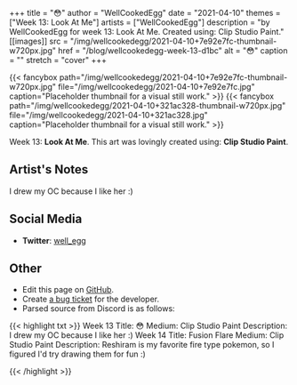 +++
title =       "😳"
author =      "WellCookedEgg"
date =        "2021-04-10"
themes =      ["Week 13: Look At Me"]
artists =     ["WellCookedEgg"]
description = "by WellCookedEgg for week 13: Look At Me. Created using: Clip Studio Paint."
[[images]]
      src = "/img/wellcookedegg/2021-04-10+7e92e7fc-thumbnail-w720px.jpg"
      href = "/blog/wellcookedegg-week-13-d1bc"
      alt = "😳"
      caption = ""
      stretch = "cover"
+++

{{< fancybox path="/img/wellcookedegg/2021-04-10+7e92e7fc-thumbnail-w720px.jpg" file="/img/wellcookedegg/2021-04-10+7e92e7fc.jpg" caption="Placeholder thumbnail for a visual still work." >}}
{{< fancybox path="/img/wellcookedegg/2021-04-10+321ac328-thumbnail-w720px.jpg" file="/img/wellcookedegg/2021-04-10+321ac328.jpg" caption="Placeholder thumbnail for a visual still work." >}}


Week 13: **Look At Me**. This art was lovingly created using: **Clip Studio Paint**.

## Artist's Notes

I drew my OC because I like her :)

## Social Media

- **Twitter**: <a href='https://twitter.com/well_egg' target='_blank'>well_egg</a>

## Other

- Edit this page on [GitHub](https://github.com/teaminkling/web-refresh/edit/main/content/blog/wellcookedegg-week-13-d1bc.md).
- Create [a bug ticket](https://github.com/teaminkling/web-refresh/issues/new?assignees=&labels=bug&template=problem-report.md&title=) for the developer.
- Parsed source from Discord is as follows:

{{< highlight txt >}}
Week 13
Title: 😳 
Medium: Clip Studio Paint
Description: I drew my OC because I like her :)
Week 14
Title: Fusion Flare
Medium: Clip Studio Paint
Description: Reshiram is my favorite fire type pokemon, so I figured I'd try drawing them for fun :)

{{< /highlight >}}